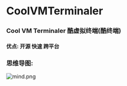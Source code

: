 # CoolVMTerminaler
### Cool VM Terminaler 酷虚拟终端(酷终端)

#### 优点: 开源 快速 跨平台

### 思维导图:

![mind.png](https://i.loli.net/2021/01/02/D2defakQjPwVO9S.png)
